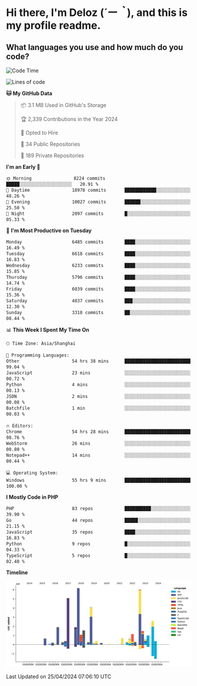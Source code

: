 # **Hi there, I'm Deloz (*´ー｀*), and this is my profile readme.**

## **What languages you use and how much do you code?**

<!--START_SECTION:waka-->
![Code Time](http://img.shields.io/badge/Code%20Time-3%2C842%20hrs%2054%20mins-blue)

![Lines of code](https://img.shields.io/badge/From%20Hello%20World%20I%27ve%20Written-39.4%20million%20lines%20of%20code-blue)

**🐱 My GitHub Data** 

> 📦 3.1 MB Used in GitHub's Storage 
 > 
> 🏆 2,339 Contributions in the Year 2024
 > 
> 💼 Opted to Hire
 > 
> 📜 34 Public Repositories 
 > 
> 🔑 189 Private Repositories 
 > 
**I'm an Early 🐤** 

```text
🌞 Morning                8224 commits        █████░░░░░░░░░░░░░░░░░░░░   20.91 % 
🌆 Daytime                18978 commits       ████████████░░░░░░░░░░░░░   48.26 % 
🌃 Evening                10027 commits       ██████░░░░░░░░░░░░░░░░░░░   25.50 % 
🌙 Night                  2097 commits        █░░░░░░░░░░░░░░░░░░░░░░░░   05.33 % 
```
📅 **I'm Most Productive on Tuesday** 

```text
Monday                   6485 commits        ████░░░░░░░░░░░░░░░░░░░░░   16.49 % 
Tuesday                  6618 commits        ████░░░░░░░░░░░░░░░░░░░░░   16.83 % 
Wednesday                6233 commits        ████░░░░░░░░░░░░░░░░░░░░░   15.85 % 
Thursday                 5796 commits        ████░░░░░░░░░░░░░░░░░░░░░   14.74 % 
Friday                   6039 commits        ████░░░░░░░░░░░░░░░░░░░░░   15.36 % 
Saturday                 4837 commits        ███░░░░░░░░░░░░░░░░░░░░░░   12.30 % 
Sunday                   3318 commits        ██░░░░░░░░░░░░░░░░░░░░░░░   08.44 % 
```


📊 **This Week I Spent My Time On** 

```text
🕑︎ Time Zone: Asia/Shanghai

💬 Programming Languages: 
Other                    54 hrs 38 mins      █████████████████████████   99.04 % 
JavaScript               23 mins             ░░░░░░░░░░░░░░░░░░░░░░░░░   00.72 % 
Python                   4 mins              ░░░░░░░░░░░░░░░░░░░░░░░░░   00.13 % 
JSON                     2 mins              ░░░░░░░░░░░░░░░░░░░░░░░░░   00.08 % 
Batchfile                1 min               ░░░░░░░░░░░░░░░░░░░░░░░░░   00.03 % 

🔥 Editors: 
Chrome                   54 hrs 28 mins      █████████████████████████   98.76 % 
WebStorm                 26 mins             ░░░░░░░░░░░░░░░░░░░░░░░░░   00.80 % 
Notepad++                14 mins             ░░░░░░░░░░░░░░░░░░░░░░░░░   00.44 % 

💻 Operating System: 
Windows                  55 hrs 9 mins       █████████████████████████   100.00 % 
```

**I Mostly Code in PHP** 

```text
PHP                      83 repos            ██████████░░░░░░░░░░░░░░░   39.90 % 
Go                       44 repos            █████░░░░░░░░░░░░░░░░░░░░   21.15 % 
JavaScript               35 repos            ████░░░░░░░░░░░░░░░░░░░░░   16.83 % 
Python                   9 repos             █░░░░░░░░░░░░░░░░░░░░░░░░   04.33 % 
TypeScript               5 repos             █░░░░░░░░░░░░░░░░░░░░░░░░   02.40 % 
```



**Timeline**

![Lines of Code chart](https://raw.githubusercontent.com/deloz/deloz/main/assets/bar_graph.png)


 Last Updated on 25/04/2024 07:06:10 UTC
<!--END_SECTION:waka-->
